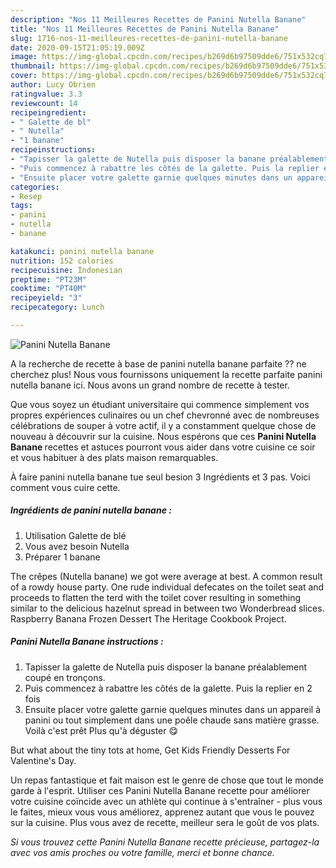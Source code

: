 ```yaml
---
description: "Nos 11 Meilleures Recettes de Panini Nutella Banane"
title: "Nos 11 Meilleures Recettes de Panini Nutella Banane"
slug: 1716-nos-11-meilleures-recettes-de-panini-nutella-banane
date: 2020-09-15T21:05:19.009Z
image: https://img-global.cpcdn.com/recipes/b269d6b97509dde6/751x532cq70/panini-nutella-banane-photo-principale-de-la-recette.jpg
thumbnail: https://img-global.cpcdn.com/recipes/b269d6b97509dde6/751x532cq70/panini-nutella-banane-photo-principale-de-la-recette.jpg
cover: https://img-global.cpcdn.com/recipes/b269d6b97509dde6/751x532cq70/panini-nutella-banane-photo-principale-de-la-recette.jpg
author: Lucy Obrien
ratingvalue: 3.3
reviewcount: 14
recipeingredient:
- " Galette de bl"
- " Nutella"
- "1 banane"
recipeinstructions:
- "Tapisser la galette de Nutella puis disposer la banane préalablement coupé en tronçons."
- "Puis commencez à rabattre les côtés de la galette. Puis la replier en 2 fois"
- "Ensuite placer votre galette garnie quelques minutes dans un appareil à panini ou tout simplement dans une poêle chaude sans matière grasse. Voilà c&#39;est prêt Plus qu&#39;à déguster 😋"
categories:
- Resep
tags:
- panini
- nutella
- banane

katakunci: panini nutella banane 
nutrition: 152 calories
recipecuisine: Indonesian
preptime: "PT23M"
cooktime: "PT40M"
recipeyield: "3"
recipecategory: Lunch

---
```



![Panini Nutella Banane](https://img-global.cpcdn.com/recipes/b269d6b97509dde6/751x532cq70/panini-nutella-banane-photo-principale-de-la-recette.jpg)

A la recherche de recette à base de panini nutella banane parfaite ?? ne cherchez plus! Nous vous fournissons uniquement la recette parfaite panini nutella banane ici. Nous avons un grand nombre de recette à tester.

Que vous soyez un étudiant universitaire qui commence simplement vos propres expériences culinaires ou un chef chevronné avec de nombreuses célébrations de souper à votre actif, il y a constamment quelque chose de nouveau à découvrir sur la cuisine. Nous espérons que ces <strong> Panini Nutella Banane </strong> recettes et astuces pourront vous aider dans votre cuisine ce soir et vous habituer à des plats maison remarquables.

<!--inarticleads1-->

À faire panini nutella banane tue seul besion 3 Ingrédients et 3 pas. Voici comment vous cuire cette.

##### Ingrédients de panini nutella banane :

1. Utilisation  Galette de blé
1. Vous avez besoin  Nutella
1. Préparer 1 banane


The crêpes (Nutella banane) we got were average at best. A common result of a rowdy house party. One rude individual defecates on the toilet seat and proceeds to flatten the terd with the toilet cover resulting in something similar to the delicious hazelnut spread in between two Wonderbread slices. Raspberry Banana Frozen Dessert The Heritage Cookbook Project. 

<!--inarticleads2-->

##### Panini Nutella Banane instructions :

1. Tapisser la galette de Nutella puis disposer la banane préalablement coupé en tronçons.
1. Puis commencez à rabattre les côtés de la galette. Puis la replier en 2 fois
1. Ensuite placer votre galette garnie quelques minutes dans un appareil à panini ou tout simplement dans une poêle chaude sans matière grasse. Voilà c&#39;est prêt Plus qu&#39;à déguster 😋


But what about the tiny tots at home, Get Kids Friendly Desserts For Valentine&#39;s Day. 

<!--inarticleads1-->

<p>
Un repas fantastique et fait maison est le genre de chose que tout le monde garde à l'esprit. Utiliser ces Panini Nutella Banane recette pour améliorer votre cuisine coïncide avec un athlète qui continue à s'entraîner - plus vous le faites, mieux vous vous améliorez, apprenez autant que vous le pouvez sur la cuisine. Plus vous avez de recette, meilleur sera le goût de vos plats.
</p>

<p>
<i>Si vous trouvez cette Panini Nutella Banane recette précieuse, partagez-la avec vos amis proches ou votre famille, merci et bonne chance.</i>
</p>
